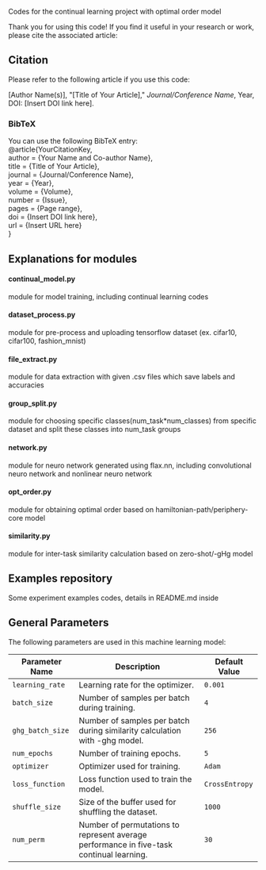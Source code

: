 Codes for the continual learning project with optimal order model

Thank you for using this code! If you find it useful in your research or work, please cite the associated article:

## Citation
Please refer to the following article if you use this code:

[Author Name(s)], "[Title of Your Article]," *Journal/Conference Name*, Year, DOI: [Insert DOI link here].

### BibTeX
You can use the following BibTeX entry: \
@article{YourCitationKey, \
  author    = {Your Name and Co-author Name}, \
  title     = {Title of Your Article}, \
  journal   = {Journal/Conference Name}, \
  year      = {Year}, \
  volume    = {Volume}, \
  number    = {Issue}, \
  pages     = {Page range}, \
  doi       = {Insert DOI link here}, \
  url       = {Insert URL here} \
}

## Explanations for modules

#### continual_model.py
module for model training, including continual learning codes

#### dataset_process.py
module for pre-process and uploading tensorflow dataset (ex. cifar10, cifar100, fashion_mnist)

#### file_extract.py
module for data extraction with given .csv files which save labels and accuracies

#### group_split.py
module for choosing specific classes(num_task*num_classes) from specific dataset and split these classes into num_task groups 

#### network.py
module for neuro network generated using flax.nn, including convolutional neuro network and nonlinear neuro network

#### opt_order.py
module for obtaining optimal order based on hamiltonian-path/periphery-core model

#### similarity.py
module for inter-task similarity calculation based on zero-shot/-gHg model

## Examples repository
Some experiment examples codes, details in README.md inside

## General Parameters

The following parameters are used in this machine learning model:

| Parameter Name     | Description                                   | Default Value |
|--------------------|-----------------------------------------------|---------------|
| `learning_rate`    | Learning rate for the optimizer.             | `0.001`       |
| `batch_size`       | Number of samples per batch during training. | `4`        |
| `ghg_batch_size`       | Number of samples per batch during similarity calculation with -ghg model. | `256`        |
| `num_epochs`       | Number of training epochs.                   | `5`         |
| `optimizer`        | Optimizer used for training.                 | `Adam`        |
| `loss_function`    | Loss function used to train the model.       | `CrossEntropy`|
| `shuffle_size`     | Size of the buffer used for shuffling the dataset.| `1000`       |
| `num_perm`       | Number of permutations to represent average performance in five-task continual learning.            | `30`   |

